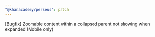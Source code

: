 ```yaml
---
"@khanacademy/perseus": patch
---
```


[Bugfix] Zoomable content within a collapsed parent not showing when expanded (Mobile only)
